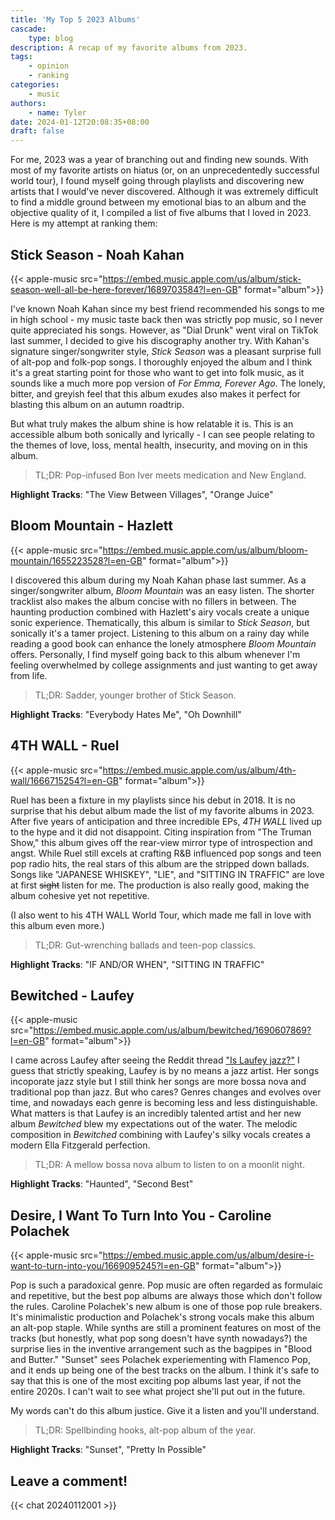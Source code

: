 ```yaml
---
title: 'My Top 5 2023 Albums'
cascade:
    type: blog
description: A recap of my favorite albums from 2023.
tags:
    - opinion
    - ranking
categories:
    - music
authors:
    - name: Tyler
date: 2024-01-12T20:08:35+08:00
draft: false
---
```


For me, 2023 was a year of branching out and finding new sounds. With most of my favorite artists on hiatus (or, on an unprecedentedly successful world tour), I found myself going through playlists and discovering new artists that I would've never discovered. Although it was extremely difficult to find a middle ground between my emotional bias to an album and the objective quality of it, I compiled a list of five albums that I loved in 2023. Here is my attempt at ranking them:

## Stick Season - Noah Kahan

{{< apple-music src="https://embed.music.apple.com/us/album/stick-season-well-all-be-here-forever/1689703584?l=en-GB" format="album">}}

I've known Noah Kahan since my best friend recommended his songs to me in high school - my music taste back then was strictly pop music, so I never quite appreciated his songs. However, as "Dial Drunk" went viral on TikTok last summer, I decided to give his discography another try. With Kahan's signature singer/songwriter style, *Stick Season* was a pleasant surprise full of alt-pop and folk-pop songs. I thoroughly enjoyed the album and I think it's a great starting point for those who want to get into folk music, as it sounds like a much more pop version of *For Emma, Forever Ago*. The lonely, bitter, and greyish feel that this album exudes also makes it perfect for blasting this album on an autumn roadtrip.

But what truly makes the album shine is how relatable it is. This is an accessible album both sonically and lyrically - I can see people relating to the themes of love, loss, mental health, insecurity, and moving on in this album.

> TL;DR: Pop-infused Bon Iver meets medication and New England.

**Highlight Tracks**: "The View Between Villages", "Orange Juice"

## Bloom Mountain - Hazlett

{{< apple-music src="https://embed.music.apple.com/us/album/bloom-mountain/1655223528?l=en-GB" format="album">}}

I discovered this album during my Noah Kahan phase last summer. As a singer/songwriter album, *Bloom Mountain* was an easy listen. The shorter tracklist also makes the album concise with no fillers in between. The haunting production combined with Hazlett's airy vocals create a unique sonic experience. Thematically, this album is similar to *Stick Season*, but sonically it's a tamer project. Listening to this album on a rainy day while reading a good book can enhance the lonely atmosphere *Bloom Mountain* offers. Personally, I find myself going back to this album whenever I'm feeling overwhelmed by college assignments and just wanting to get away from life.

> TL;DR: Sadder, younger brother of Stick Season.

**Highlight Tracks**: "Everybody Hates Me", "Oh Downhill"

## 4TH WALL - Ruel

{{< apple-music src="https://embed.music.apple.com/us/album/4th-wall/1666715254?l=en-GB" format="album">}}

Ruel has been a fixture in my playlists since his debut in 2018. It is no surprise that his debut album made the list of my favorite albums in 2023. After five years of anticipation and three incredible EPs, *4TH WALL* lived up to the hype and it did not disappoint. Citing inspiration from "The Truman Show," this album gives off the rear-view mirror type of introspection and angst. While Ruel still excels at crafting R&B influenced pop songs and teen pop radio hits, the real stars of this album are the stripped down ballads. Songs like "JAPANESE WHISKEY", "LIE", and "SITTING IN TRAFFIC" are love at first ~~sight~~ listen for me. The production is also really good, making the album cohesive yet not repetitive.

(I also went to his 4TH WALL World Tour, which made me fall in love with this album even more.)

> TL;DR: Gut-wrenching ballads and teen-pop classics.

**Highlight Tracks**: "IF AND/OR WHEN", "SITTING IN TRAFFIC"

## Bewitched - Laufey

{{< apple-music src="https://embed.music.apple.com/us/album/bewitched/1690607869?l=en-GB" format="album">}}

I came across Laufey after seeing the Reddit thread ["Is Laufey jazz?"](https://www.reddit.com/r/Jazz/comments/16sw2a9/is_laufey_jazz/) I guess that strictly speaking, Laufey is by no means a jazz artist. Her songs incoporate jazz style but I still think her songs are more bossa nova and traditional pop than jazz. But who cares? Genres changes and evolves over time, and nowadays each genre is becoming less and less distinguishable. What matters is that Laufey is an incredibly talented artist and her new album *Bewitched* blew my expectations out of the water. The melodic composition in *Bewitched* combining with Laufey's silky vocals creates a modern Ella Fitzgerald perfection. 

> TL;DR: A mellow bossa nova album to listen to on a moonlit night.

**Highlight Tracks**: "Haunted", "Second Best"

## Desire, I Want To Turn Into You - Caroline Polachek

{{< apple-music src="https://embed.music.apple.com/us/album/desire-i-want-to-turn-into-you/1669095245?l=en-GB" format="album">}}

Pop is such a paradoxical genre. Pop music are often regarded as formulaic and repetitive, but the best pop albums are always those which don't follow the rules. Caroline Polachek's new album is one of those pop rule breakers. It's minimalistic production and Polachek's strong vocals make this album an alt-pop staple. While synths are still a prominent features on most of the tracks (but honestly, what pop song doesn't have synth nowadays?) the surprise lies in the inventive arrangement such as the bagpipes in "Blood and Butter." "Sunset" sees Polachek experiementing with Flamenco Pop, and it ends up being one of the best tracks on the album. I think it's safe to say that this is one of the most exciting pop albums last year, if not the entire 2020s. I can't wait to see what project she'll put out in the future.

My words can't do this album justice. Give it a listen and you'll understand.

> TL;DR: Spellbinding hooks, alt-pop album of the year.

**Highlight Tracks**: "Sunset", "Pretty In Possible"


## Leave a comment!

{{< chat 20240112001 >}}

